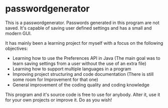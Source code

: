 # passwordgenerator
This is a passwordgenerator. Passwords generated in this program are not saved.
It's capable of saving user defined settings and has a small and modern GUI.

It has mainly been a learning project for myself with a focus on the following objectives:
- Learning how to use the Preferences API in Java (The main goal was to learn saving settings from a user without the use of an extra file)
- Learning how to support multiple languages in a program
- Improving project structuring and code documentation (There is still some room for Improvement for that one)
- General improvement of the coding quality and coding knowledge

This program and it's source code is free to use for anybody.
Alter it, use it for your own projects or improve it. Do as you wish!
